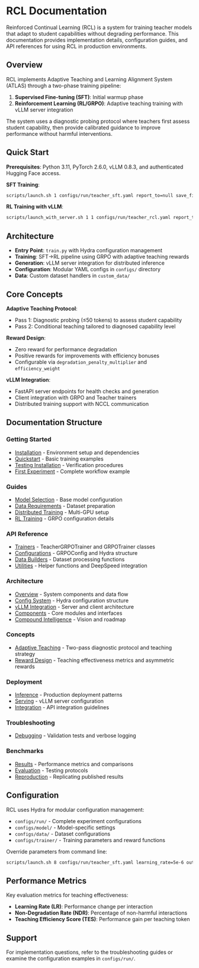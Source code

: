 # RCL Documentation

Reinforced Continual Learning (RCL) is a system for training teacher models that adapt to student capabilities without degrading performance. This documentation provides implementation details, configuration guides, and API references for using RCL in production environments.

## Overview

RCL implements Adaptive Teaching and Learning Alignment System (ATLAS) through a two-phase training pipeline:

1. **Supervised Fine-tuning (SFT)**: Initial warmup phase
2. **Reinforcement Learning (RL/GRPO)**: Adaptive teaching training with vLLM server integration

The system uses a diagnostic probing protocol where teachers first assess student capability, then provide calibrated guidance to improve performance without harmful interventions.

## Quick Start

**Prerequisites**: Python 3.11, PyTorch 2.6.0, vLLM 0.8.3, and authenticated Hugging Face access.

**SFT Training**:
```bash
scripts/launch.sh 1 configs/run/teacher_sft.yaml report_to=null save_final_model=false num_train_epochs=1
```

**RL Training with vLLM**:
```bash
scripts/launch_with_server.sh 1 1 configs/run/teacher_rcl.yaml report_to=null max_steps=4 eval_steps=1
```

## Architecture

- **Entry Point**: `train.py` with Hydra configuration management
- **Training**: SFT→RL pipeline using GRPO with adaptive teaching rewards
- **Generation**: vLLM server integration for distributed inference
- **Configuration**: Modular YAML configs in `configs/` directory
- **Data**: Custom dataset handlers in `custom_data/`

## Core Concepts

**Adaptive Teaching Protocol**:
- Pass 1: Diagnostic probing (≤50 tokens) to assess student capability
- Pass 2: Conditional teaching tailored to diagnosed capability level

**Reward Design**:
- Zero reward for performance degradation
- Positive rewards for improvements with efficiency bonuses
- Configurable via `degradation_penalty_multiplier` and `efficiency_weight`

**vLLM Integration**:
- FastAPI server endpoints for health checks and generation
- Client integration with GRPO and Teacher trainers
- Distributed training support with NCCL communication

## Documentation Structure

### Getting Started
- [Installation](getting-started/installation.md) - Environment setup and dependencies
- [Quickstart](getting-started/quickstart.md) - Basic training examples
- [Testing Installation](getting-started/testing-installation.md) - Verification procedures
- [First Experiment](getting-started/first-experiment.md) - Complete workflow example

### Guides  
- [Model Selection](guides/model-selection.md) - Base model configuration
- [Data Requirements](guides/data-requirements.md) - Dataset preparation
- [Distributed Training](guides/distributed-training.md) - Multi-GPU setup
- [RL Training](guides/rl-training.md) - GRPO configuration details

### API Reference
- [Trainers](api-reference/trainers.md) - TeacherGRPOTrainer and GRPOTrainer classes
- [Configurations](api-reference/configs.md) - GRPOConfig and Hydra structure
- [Data Builders](api-reference/data-builders.md) - Dataset processing functions
- [Utilities](api-reference/utils.md) - Helper functions and DeepSpeed integration

### Architecture
- [Overview](architecture/overview.md) - System components and data flow
- [Config System](architecture/config-system.md) - Hydra configuration structure
- [vLLM Integration](architecture/vllm-integration.md) - Server and client architecture
- [Components](architecture/components.md) - Core modules and interfaces
- [Compound Intelligence](architecture/compound-intelligence.md) - Vision and roadmap

### Concepts
- [Adaptive Teaching](concepts/adaptive-teaching.md) - Two-pass diagnostic protocol and teaching strategy
- [Reward Design](concepts/reward-design.md) - Teaching effectiveness metrics and asymmetric rewards

### Deployment
- [Inference](deployment/inference.md) - Production deployment patterns
- [Serving](deployment/serving.md) - vLLM server configuration
- [Integration](deployment/integration.md) - API integration guidelines

### Troubleshooting
- [Debugging](troubleshooting/debugging.md) - Validation tests and verbose logging

### Benchmarks
- [Results](benchmarks/results.md) - Performance metrics and comparisons
- [Evaluation](benchmarks/evaluation.md) - Testing protocols
- [Reproduction](benchmarks/reproduction.md) - Replicating published results

## Configuration

RCL uses Hydra for modular configuration management:

- `configs/run/` - Complete experiment configurations
- `configs/model/` - Model-specific settings  
- `configs/data/` - Dataset configurations
- `configs/trainer/` - Training parameters and reward functions

Override parameters from command line:
```bash
scripts/launch.sh 8 configs/run/teacher_sft.yaml learning_rate=5e-6 output_dir=custom/path
```

## Performance Metrics

Key evaluation metrics for teaching effectiveness:
- **Learning Rate (LR)**: Performance change per interaction
- **Non-Degradation Rate (NDR)**: Percentage of non-harmful interactions
- **Teaching Efficiency Score (TES)**: Performance gain per teaching token

## Support

For implementation questions, refer to the troubleshooting guides or examine the configuration examples in `configs/run/`.